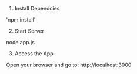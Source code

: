 1. Install Dependcies 

'npm install'

2. Start Server 

node app.js

3. Access the App

Open your browser and go to:
http://localhost:3000

